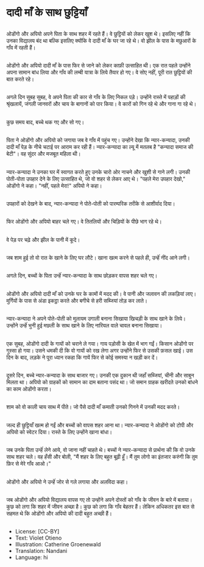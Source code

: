 # दादी माँ के साथ छुट्टियाँ

##
ओडोंगो और अपियो अपने पिता के साथ शहर में रहते हैं। वे छुट्टियों को लेकर खुश थे। इसलिए नहीं कि उनका विद्यालय बंद था बल्कि इसलिए क्योंकि वे दादी माँ के घर जा रहे थे। वो झील के पास के मछुआरों के गाँव में रहती हैं।

##
ओडोंगो और अपियो दादी माँ के पास फिर से जाने को लेकर काफ़ी उत्साहित थी। एक रात पहले उन्होंने अपना सामान बांध लिया और गाँव की लम्बी यात्रा के लिये तैयार हो गए। वे सोए नहीं, पूरी रात छुट्टियों की बात करते रहे।

##
अगले दिन सुबह सुबह, वे अपने पिता की कार से गाँव के लिए निकल पड़े। उन्होंने रास्ते में पहाड़ों की श्रृंखलायें, जंगली जानवरों और चाय के बागानों को पार किया। वे कारों को गिन रहे थे और गाना गा रहे थे।

##
कुछ समय बाद, बच्चे थक गए और सो गए।

##
पिता ने ओडोंगो और अपियो को जगाया जब वे गाँव में पहुंच गए। उन्होंने देखा कि न्यार-कन्यादा, उनकी दादी माँ पेड़ के नीचे चटाई पर आराम कर रही हैं। न्यार-कन्यादा का ल्यू में मतलब है "कन्यादा समाज की बेटी"। वह सुंदर और मजबूत महिला थी।

##
न्यार-कन्यादा ने उनका घर में स्वागत करते हुए उनके चारो ओर नाचने और खुशी से गाने लगी। उनकी पोती-पोता उपहार देने के लिए उत्साहित थे, जो वो शहर से लेकर आए थे। "पहले मेरा उपहार देखो," ओडोंगो ने कहा। "नहीं, पहले मेरा!" अपियो ने कहा।

##
उपहारों को देखने के बाद, न्यार-कन्यादा ने पोते-पोती को पारम्परिक तरीके से आशीर्वाद दिया।

##
फिर ओडोंगो और अपियो बाहर चले गए। वे तितलियों और चिड़ियों के पीछे भाग रहे थे।

##
वे पेड़ पर चढ़े और झील के पानी में कूदे।

##
जब शाम हुई तो वो रात के खाने के लिए घर लौटे। खाना खत्म करने से पहले ही, उन्हेंं नींद आने लगी।

##
अगले दिन, बच्चों के पिता उन्हेंं न्यार-कन्यादा के साथ छोड़कर वापस शहर चले गए।

##
ओडोंगो और अपियो दादी माँ को उनके घर के कामों में मदद की। वे पानी और जलावन की लकड़ियां लाए। मुर्गियों के पास से अंडा इकट्ठा करते और बगीचे से हरी सब्जियां तोड़ कर लाते।

##
न्यार-कन्यादा ने अपने पोते-पोती को मुलायम उगाली बनाना सिखाया खिचड़ी के साथ खाने के लिये। उन्होंने उन्हेंं भुनी हुई मछली के साथ खाने के लिए नारियल वाले चावल बनाना सिखाया।

##
एक सुबह, ओडोंगो दादी के गायों को चराने ले गया। गाय पड़ोसी के खेत में भाग गईं। किसान ओडोंगो पर गुस्सा हो गया। उसने धमकी दी कि वो गायों को रख लेगा अगर उन्होंने फिर से उसकी फ़सल खाई। उस दिन के बाद, लड़के ने पूरा ध्यान रकहा कि गायें फिर से कोई समस्या न खड़ी कर दें।

##
दूसरे दिन, बच्चे न्यार-कन्यादा के साथ बाजार गए। उनकी एक दुकान थी जहाँ सब्जियां, चीनी और साबुन मिलता था। अपियो को ग्राहकों को सामान का दाम बताना पसंद था। जो समान ग्राहक खरीदते उनको बांधने का काम ओडोंगो करता।

##
शाम को वो काली चाय साथ में पीते। जो पैसे दादी माँ कमाती उनको गिनने में उनकी मदद करते।

##
जल्द ही छुट्टियाँ खत्म हो गईं और बच्चों को वापस शहर आना था। न्यार-कन्यादा ने ओडोंगो को टोपी और अपियो को स्वेटर दिया। रास्ते के लिए उन्होंने खाना बांधा।

##
जब उनके पिता उन्हेंं लेने आये, वो जाना नहीं चाहते थे। बच्चों ने न्यार-कन्यादा से प्रार्थना की कि वो उनके साथ शहर चले। वह हँसी और बोली, "मैं शहर के लिए बहुत बूढ़ी हूँ। मैं तुम लोगो का इंतजार करुंगी कि तुम फ़िर से मेरे गाँव आओ।"

##
ओडोंगो और अपियो ने उन्हेंं जोर से गले लगाया और अलविदा कहा।

##
जब ओडोंगो और अपियो विद्यालय वापस गए तो उन्होंने अपने दोस्तों को गाँव के जीवन के बारे में बताया। कुछ को लगा कि शहर में जीवन अच्छा है। कुछ को लगा कि गाँव बेहतर हैं। लेकिन अधिकतर इस बात से सहमत थे कि ओडोंगो और अपियो की दादी बहुत अच्छी हैं।

##
* License: [CC-BY]
* Text: Violet Otieno
* Illustration: Catherine Groenewald
* Translation: Nandani
* Language: hi

